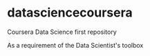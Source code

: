datasciencecoursera
===================

Coursera Data Science first repository

As a requirement of the Data Scientist's toolbox
